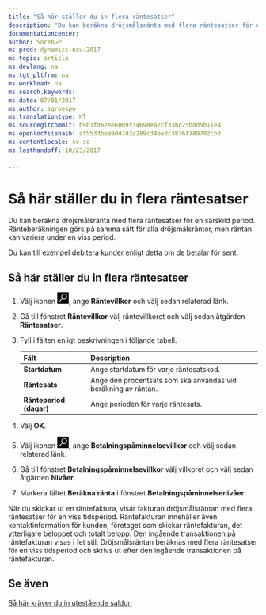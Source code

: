 ```yaml
---
title: "Så här ställer du in flera räntesatser"
description: "Du kan beräkna dröjsmålsränta med flera räntesatser för en särskild period. Ränteberäkningen görs på samma sätt för alla dröjsmålsräntor, men räntan kan variera under en viss period."
documentationcenter: 
author: SorenGP
ms.prod: dynamics-nav-2017
ms.topic: article
ms.devlang: na
ms.tgt_pltfrm: na
ms.workload: na
ms.search.keywords: 
ms.date: 07/01/2017
ms.author: sgroespe
ms.translationtype: HT
ms.sourcegitcommit: b9b1f062ee6009f34698ea2cf33bc25bdd5b11e4
ms.openlocfilehash: af5533bea9dd7d3a289c34eedc3836f789702cb3
ms.contentlocale: sv-se
ms.lasthandoff: 10/23/2017

---
```

# <a name="how-to-set-up-multiple-interest-rates"></a>Så här ställer du in flera räntesatser
Du kan beräkna dröjsmålsränta med flera räntesatser för en särskild period. Ränteberäkningen görs på samma sätt för alla dröjsmålsräntor, men räntan kan variera under en viss period.  

Du kan till exempel debitera kunder enligt detta om de betalar för sent.  

## <a name="to-set-up-multiple-interest-rates"></a>Så här ställer du in flera räntesatser  

1.  Välj ikonen ![Söka efter sida eller rapport](../../media/ui-search/search_small.png "ikonen Söka efter sida eller rapport"), ange **Räntevillkor** och välj sedan relaterad länk.    
2.  Gå till fönstret **Räntevillkor** välj räntevillkoret och välj sedan åtgärden **Räntesatser**.  
3.  Fyll i fälten enligt beskrivningen i följande tabell.  

    |Fält|Description|  
    |---------------------------------|---------------------------------------|  
    |**Startdatum**|Ange startdatum för varje räntesatskod.|  
    |**Räntesats**|Ange den procentsats som ska användas vid beräkning av räntan.|  
    |**Ränteperiod (dagar)**|Ange perioden för varje räntesats.|  

4.  Välj **OK**.  
5.  Välj ikonen ![Söka efter sida eller rapport](../../media/ui-search/search_small.png "ikonen Söka efter sida eller rapport"), ange **Betalningspåminnelsevillkor** och välj sedan relaterad länk.  
6.  Gå till fönstret **Betalningspåminnelsevillkor** välj villkoret och välj sedan åtgärden **Nivåer**.  
7.  Markera fältet **Beräkna ränta** i fönstret **Betalningspåminnelsenivåer**.  

När du skickar ut en räntefaktura, visar fakturan dröjsmålsräntan med flera räntesatser för en viss tidsperiod. Räntefakturan innehåller även kontaktinformation för kunden, företaget som skickar räntefakturan, det ytterligare beloppet och totalt belopp. Den ingående transaktionen på räntefakturan visas i fet stil. Dröjsmålsräntan beräknas med flera räntesatser för en viss tidsperiod och skrivs ut efter den ingående transaktionen på räntefakturan.  

## <a name="see-also"></a>Se även  
 [Så här kräver du in utestående saldon](../../receivables-collect-outstanding-balances.md)

